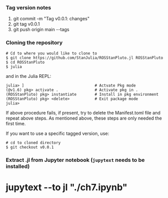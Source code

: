 
### Tag version notes

1. git commit -m "Tag v0.0.1: changes"
2. git tag v0.0.1
3. git push origin main --tags

### Cloning the repository

```
# Cd to where you would like to clone to
$ git clone https://github.com/StanJulia/ROSStanPluto.jl ROSStanPluto
$ cd ROSStanPluto
$ julia
```
and in the Julia REPL:

```
julia> ]                               # Actvate Pkg mode
(@v1.6) pkg> activate .                # Activate pkg in .
(ROSStanPluto) pkg> instantiate        # Install in pkg environment
(ROSStanPluto) pkg> <delete>           # Exit package mode
julia>
```

If above procedure fails, if present, try to delete the Manifest.toml file and repeat above steps. As mentioned above, these steps are only needed the first time.

If you want to use a specific tagged version, use:
```
# cd to cloned directory
$ git checkout v0.0.1
```

### Extract .jl from Jupyter notebook (`jupytext` needs to be installed)

# jupytext --to jl "./ch7.ipynb"
